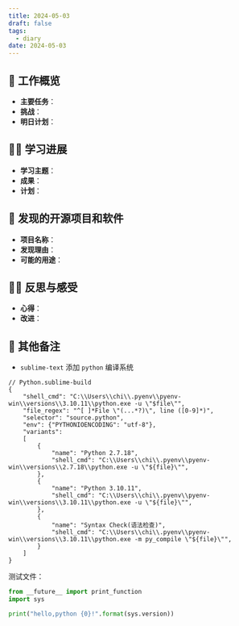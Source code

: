 ```yaml
---
title: 2024-05-03
draft: false
tags:
  - diary
date: 2024-05-03
---
```


## 🏢 工作概览

- **主要任务**：
- **挑战**：
- **明日计划**：

## 👨‍💻 学习进展

- **学习主题**：
- **成果**：
- **计划**：

## 🧐 发现的开源项目和软件

- **项目名称**：
- **发现理由**：
- **可能的用途**：

## 🧘‍♂️ 反思与感受

- **心得**：
- **改进**：

## 📝 其他备注

- `sublime-text` 添加 `python` 编译系统

```
// Python.sublime-build
{
	"shell_cmd": "C:\\Users\\chi\\.pyenv\\pyenv-win\\versions\\3.10.11\\python.exe -u \"$file\"",
	"file_regex": "^[ ]*File \"(...*?)\", line ([0-9]*)",
	"selector": "source.python",
	"env": {"PYTHONIOENCODING": "utf-8"},
	"variants":
	[
		{
			"name": "Python 2.7.18",
			"shell_cmd": "C:\\Users\\chi\\.pyenv\\pyenv-win\\versions\\2.7.18\\python.exe -u \"${file}\"",
		},
		{
			"name": "Python 3.10.11",
			"shell_cmd": "C:\\Users\\chi\\.pyenv\\pyenv-win\\versions\\3.10.11\\python.exe -u \"${file}\"",
		},
		{
			"name": "Syntax Check(语法检查)",
			"shell_cmd": "C:\\Users\\chi\\.pyenv\\pyenv-win\\versions\\3.10.11\\python.exe -m py_compile \"${file}\"",
		}
	]
}
```

测试文件：

```python
from __future__ import print_function
import sys

print("hello,python {0}!".format(sys.version))
```